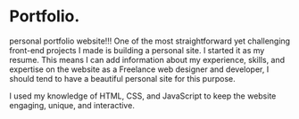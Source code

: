 # Portfolio.

personal portfolio website!!!
One of the most straightforward yet challenging front-end projects I made is building a personal site. I started it as my resume. This means I can add information about my experience, skills, and expertise on the website as a Freelance web designer and developer, I should tend to have a beautiful personal site for this purpose.

I used my knowledge of HTML, CSS, and JavaScript to keep the website engaging, unique, and interactive.

